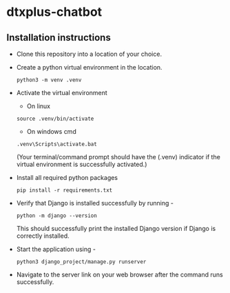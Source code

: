 # dtxplus-chatbot

## Installation instructions
- Clone this repository into a location of your choice.
- Create a python virtual environment in the location.
    ```shell
    python3 -m venv .venv
    ```
- Activate the virtual environment
    - On linux
    ```shell
    source .venv/bin/activate
    ``` 
    - On windows cmd
    ```shell
    .venv\Scripts\activate.bat
    ```
    (Your terminal/command prompt should have the (.venv) indicator if the virtual environment is successfully activated.)
- Install all required python packages
    ```shell
    pip install -r requirements.txt
    ``` 
- Verify that Django is installed successfully by running - 
    ```shell
    python -m django --version
    ``` 
    This should successfully print the installed Django version if Django is correctly installed.

- Start the application using - 
    ```shell
    python3 django_project/manage.py runserver
    ```

- Navigate to the server link on your web browser after the command runs successfully.

